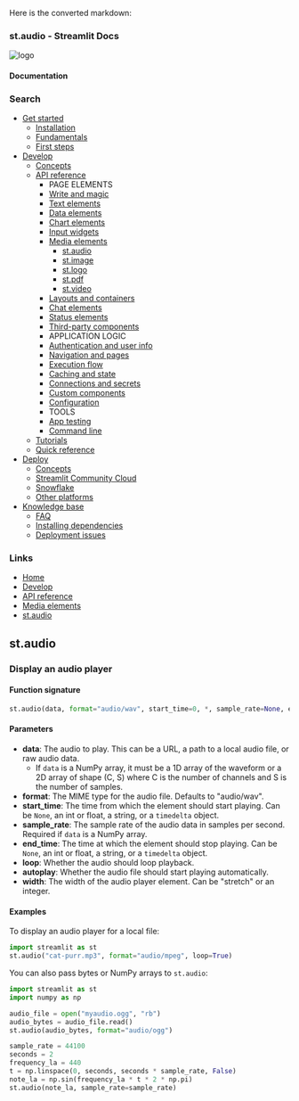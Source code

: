 Here is the converted markdown:
### st.audio - Streamlit Docs

![logo](/logo.svg)

#### Documentation

### Search

* [Get started](/get-started)
	+ [Installation](/get-started/installation)
	+ [Fundamentals](/get-started/fundamentals)
	+ [First steps](/get-started/tutorials)
* [Develop](/develop)
	+ [Concepts](/develop/concepts)
	+ [API reference](/develop/api-reference)
		- PAGE ELEMENTS
		- [Write and magic](/develop/api-reference/write-magic)
		- [Text elements](/develop/api-reference/text)
		- [Data elements](/develop/api-reference/data)
		- [Chart elements](/develop/api-reference/charts)
		- [Input widgets](/develop/api-reference/widgets)
		- [Media elements](/develop/api-reference/media)
			- [st.audio](/develop/api-reference/media/st.audio)
			- [st.image](/develop/api-reference/media/st.image)
			- [st.logo](/develop/api-reference/media/st.logo)
			- [st.pdf](/develop/api-reference/media/st.pdf)
			- [st.video](/develop/api-reference/media/st.video)
		- [Layouts and containers](/develop/api-reference/layout)
		- [Chat elements](/develop/api-reference/chat)
		- [Status elements](/develop/api-reference/status)
		- [Third-party components](https://streamlit.io/components)
		- APPLICATION LOGIC
		- [Authentication and user info](/develop/api-reference/user)
		- [Navigation and pages](/develop/api-reference/navigation)
		- [Execution flow](/develop/api-reference/execution-flow)
		- [Caching and state](/develop/api-reference/caching-and-state)
		- [Connections and secrets](/develop/api-reference/connections)
		- [Custom components](/develop/api-reference/custom-components)
		- [Configuration](/develop/api-reference/configuration)
		- TOOLS
		- [App testing](/develop/api-reference/app-testing)
		- [Command line](/develop/api-reference/cli)
	+ [Tutorials](/develop/tutorials)
	+ [Quick reference](/develop/quick-reference)
* [Deploy](/deploy)
	+ [Concepts](/deploy/concepts)
	+ [Streamlit Community Cloud](/deploy/streamlit-community-cloud)
	+ [Snowflake](/deploy/snowflake)
	+ [Other platforms](/deploy/tutorials)
* [Knowledge base](/knowledge-base)
	+ [FAQ](/knowledge-base/using-streamlit)
	+ [Installing dependencies](/knowledge-base/dependencies)
	+ [Deployment issues](/knowledge-base/deploy)

### Links

* [Home](/)
* [Develop](/develop)
* [API reference](/develop/api-reference)
* [Media elements](/develop/api-reference/media)
* [st.audio](/develop/api-reference/media/st.audio)

## st.audio
### Display an audio player

#### Function signature
```python
st.audio(data, format="audio/wav", start_time=0, *, sample_rate=None, end_time=None, loop=False, autoplay=False, width="stretch")
```
#### Parameters

* **data**: The audio to play. This can be a URL, a path to a local audio file, or raw audio data.
	+ If `data` is a NumPy array, it must be a 1D array of the waveform or a 2D array of shape (C, S) where C is the number of channels and S is the number of samples.
* **format**: The MIME type for the audio file. Defaults to "audio/wav".
* **start_time**: The time from which the element should start playing. Can be `None`, an int or float, a string, or a `timedelta` object.
* **sample_rate**: The sample rate of the audio data in samples per second. Required if `data` is a NumPy array.
* **end_time**: The time at which the element should stop playing. Can be `None`, an int or float, a string, or a `timedelta` object.
* **loop**: Whether the audio should loop playback.
* **autoplay**: Whether the audio file should start playing automatically.
* **width**: The width of the audio player element. Can be "stretch" or an integer.

#### Examples

To display an audio player for a local file:
```python
import streamlit as st
st.audio("cat-purr.mp3", format="audio/mpeg", loop=True)
```
You can also pass bytes or NumPy arrays to `st.audio`:
```python
import streamlit as st
import numpy as np

audio_file = open("myaudio.ogg", "rb")
audio_bytes = audio_file.read()
st.audio(audio_bytes, format="audio/ogg")

sample_rate = 44100
seconds = 2
frequency_la = 440
t = np.linspace(0, seconds, seconds * sample_rate, False)
note_la = np.sin(frequency_la * t * 2 * np.pi)
st.audio(note_la, sample_rate=sample_rate)
```